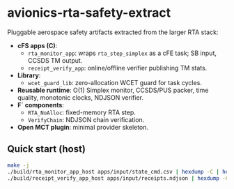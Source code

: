 # avionics-rta-safety-extract

Pluggable aerospace safety artifacts extracted from the larger RTA stack:

- **cFS apps (C)**:
  - `rta_monitor_app`: wraps `rta_step_simplex` as a cFE task; SB input, CCSDS TM output.
  - `receipt_verify_app`: online/offline verifier publishing TM stats.
- **Library**:
  - `wcet_guard_lib`: zero-allocation WCET guard for task cycles.
- **Reusable runtime**: O(1) Simplex monitor, CCSDS/PUS packer, time quality, monotonic clocks, NDJSON verifier.
- **F´ components**:
  - `RTA_NoAlloc`: fixed-memory RTA step.
  - `VerifyChain`: NDJSON chain verification.
- **Open MCT plugin**: minimal provider skeleton.

## Quick start (host)
```bash
make -j
./build/rta_monitor_app_host apps/input/state_cmd.csv | hexdump -C | head
./build/receipt_verify_app_host apps/input/receipts.ndjson | hexdump -C
